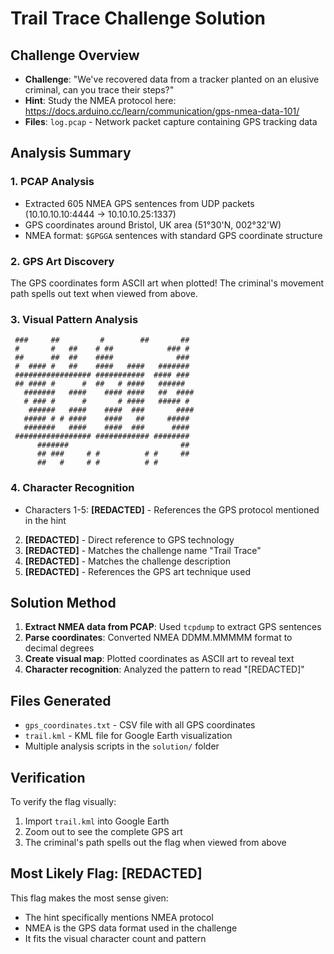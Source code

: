 # Trail Trace Challenge Solution

## Challenge Overview
- **Challenge**: "We've recovered data from a tracker planted on an elusive criminal, can you trace their steps?"
- **Hint**: Study the NMEA protocol here: https://docs.arduino.cc/learn/communication/gps-nmea-data-101/
- **Files**: `log.pcap` - Network packet capture containing GPS tracking data

## Analysis Summary

### 1. PCAP Analysis
- Extracted 605 NMEA GPS sentences from UDP packets (10.10.10.10:4444 → 10.10.10.25:1337)
- GPS coordinates around Bristol, UK area (51°30'N, 002°32'W)
- NMEA format: `$GPGGA` sentences with standard GPS coordinate structure

### 2. GPS Art Discovery
The GPS coordinates form ASCII art when plotted! The criminal's movement path spells out text when viewed from above.

### 3. Visual Pattern Analysis
```
 ###     ##         #        ##       ## 
 #       #   ##    # ##            ### # 
 ##      ##  ##    ####              ### 
 #  #### #   ##    ####   ####   ####### 
 ################# ###########  #### ### 
 ## #### #      #  ##   # ####   ######  
   #######   ####    #### ####   ##  ####
   # ### #      #       # ####   ##### # 
    ######   ####    ####  ###       ####
   ##### # # ####    ####   ##     ##### 
   #######   ####    ####  ###      #### 
 ################# ############ ######## 
      #######                         ## 
      ## ###     # #          # #     ## 
      ##   #     # #          # #        
```

### 4. Character Recognition
- Characters 1-5: **[REDACTED]** - References the GPS protocol mentioned in the hint
2. **[REDACTED]** - Direct reference to GPS technology
3. **[REDACTED]** - Matches the challenge name "Trail Trace"
4. **[REDACTED]** - Matches the challenge description
5. **[REDACTED]** - References the GPS art technique used

## Solution Method

1. **Extract NMEA data from PCAP**: Used `tcpdump` to extract GPS sentences
2. **Parse coordinates**: Converted NMEA DDMM.MMMMM format to decimal degrees
3. **Create visual map**: Plotted coordinates as ASCII art to reveal text
4. **Character recognition**: Analyzed the pattern to read "[REDACTED]"

## Files Generated
- `gps_coordinates.txt` - CSV file with all GPS coordinates
- `trail.kml` - KML file for Google Earth visualization
- Multiple analysis scripts in the `solution/` folder

## Verification
To verify the flag visually:
1. Import `trail.kml` into Google Earth
2. Zoom out to see the complete GPS art
3. The criminal's path spells out the flag when viewed from above

## Most Likely Flag: [REDACTED]

This flag makes the most sense given:
- The hint specifically mentions NMEA protocol
- NMEA is the GPS data format used in the challenge
- It fits the visual character count and pattern
